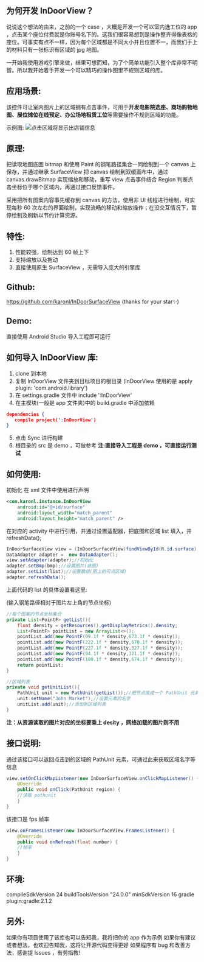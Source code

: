 ## 为何开发 InDoorView？

说说这个想法的由来，之前的一个 case ，大概是开发一个可以室内选工位的 app ，点击某个座位付费就是你账号名下的。这我们很容易想到是操作整齐得像表格的座位。可事实有点不一样，因为每个区域都是不同大小并且位置不一，而我们手上的材料只有一张标识有区域的 jpg 地图。

一开始我使用游戏引擎来做，结果可想而知，为了个简单功能引入整个库非常不明智。所以我开始着手开发一个可以精巧的操作图里不规则区域的库。

## 应用场景:

该控件可让室内图片上的区域拥有点击事件，可用于**开发电影院选座、商场购物地图、展位摊位在线预定、办公场地租赁工位**等需要操作不规则区域的功能。

示例图:
![点击区域将显示出店铺信息](http://upload-images.jianshu.io/upload_images/741690-01c611a26b251661.png?imageMogr2/auto-orient/strip%7CimageView2/2/w/1240)


## 原理:

把读取地图底图 bitmap 和使用 Paint 的钢笔路径集合一同绘制到一个 canvas 上保存，并通过继承 SurfaceView 把 canvas 绘制到双缓画布中，通过 canvas.drawBitmap 实现缩放和移动，重写 view 点击事件结合 Region 判断点击坐标位于哪个区域内，再通过接口反馈事件。

采用把所有图案内容事先缓存到 canvas 的方法，使用非 UI 线程进行绘制，可实现每秒 60 次左右的界面绘制，实现流畅的移动和缩放操作；在没交互情况下，暂停绘制及刷新以节约计算资源。

## 特性:

1. 性能较强，绘制达到 60 帧上下
2. 支持缩放以及拖动
3. 直接使用原生 SurfaceView ，无需导入庞大的引擎库


## Github:

https://github.com/karonl/InDoorSurfaceView (thanks for your star✨)

## Demo:

直接使用 Android Studio 导入工程即可运行

## 如何导入 InDoorView 库:

1. clone 到本地
2. 复制 InDoorView 文件夹到目标项目的根目录 (InDoorView 使用的是 apply plugin: 'com.android.library')
3. 在 settings.gradle 文件中 include ':InDoorView'
4. 在主模块(一般是 app 文件夹)中的 build.gradle 中添加依赖

```json
dependencies {
   compile project(':InDoorView')
}
```

5. 点击 Sync 进行构建
6. 根目录的 src 是 demo ，可做参考
**注:直接导入工程是 demo ，可直接运行测试**

## 如何使用:

初始化 在 xml 文件中使用进行声明
```xml
<com.karonl.instance.InDoorView
    android:id="@+id/surface"
    android:layout_width="match_parent"
    android:layout_height="match_parent" />
```
在对应的 activity 中进行引用，并通过设置适配器，把底图和区域 list 填入，并 refreshData();
```java
InDoorSurfaceView view = (InDoorSurfaceView)findViewById(R.id.surface);
DataAdapter adapter =  new DataAdapter();
view.setAdapter(adapter);//初始化
adapter.setBmp(bmp);//设置图片(底图)
adapter.setList(list);//设置数组(图上的可点区域)
adapter.refreshData();
```
上面代码的 list 的具体设置看这里:

(输入钢笔路径相对于图片左上角的节点坐标)
```java
//每个图案的节点坐标集合
private List<PointF> getList(){
    float density = getResources().getDisplayMetrics().density;
    List<PointF> pointList = new ArrayList<>();
    pointList.add(new PointF(99.1f * density,673.1f * density));
    pointList.add(new PointF(222.1f * density,670.1f * density));
    pointList.add(new PointF(227.1f * density,327.1f * density));
    pointList.add(new PointF(94.1f * density,321.1f * density));
    pointList.add(new PointF(100.1f * density,674.1f * density));
    return pointList;
}

//区域列表
private void getUnitList(){
    PathUnit unit = new PathUnit(getList());//把节点换成一个 PathUnit 元素
    unit.setName("John Market");//设置元素的名字
    unitList.add(unit);//添加到区域列表
}
```
**注：从资源读取的图片对应的坐标要乘上 desity ，网络加载的图片则不用**

## 接口说明: 

通过该接口可以返回点击到的区域的 PathUnit 元素，可通过此来获取区域名字等信息
```java
view.setOnClickMapListener(new InDoorSurfaceView.onClickMapListener() {
    @Override
    public void onClick(PathUnit region) {
    //读取 pathunit
    }
}  
```
该接口是 fps 帧率
```java
view.onFramesListener(new InDoorSurfaceView.FramesListener() {
    @Override
    public void onRefresh(float number) {
    //帧率
    }
}    
```
## 环境:

compileSdkVersion 24
buildToolsVersion "24.0.0"
minSdkVersion 16
gradle plugin:gradle:2.1.2
## 另外:

如果你有项目使用了该库也可以告知我，我将把你的 app 作为示例
如果你有建议或者想法，也欢迎告知我，这将让开源代码变得更好
如果程序有 bug 和改善方法，感谢提 Issues ，有劳指教!
